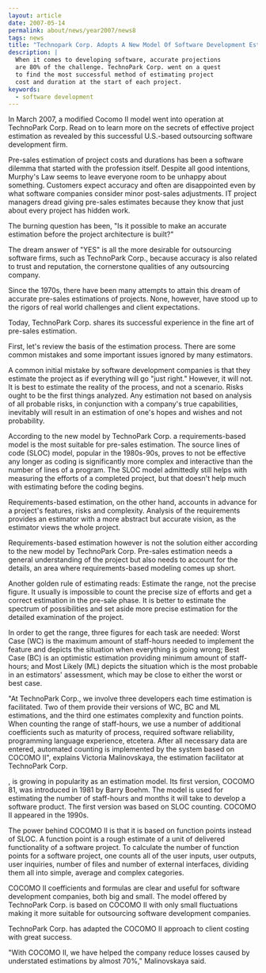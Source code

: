```yaml
---
layout: article
date: 2007-05-14
permalink: about/news/year2007/news8
tags: news
title: "Technopark Corp. Adopts A New Model Of Software Development Estimation, Delivers Accuracy"
description: |
  When it comes to developing software, accurate projections
  are 80% of the challenge. TechnoPark Corp. went on a quest
  to find the most successful method of estimating project
  cost and duration at the start of each project.
keywords:
  - software development
---
```


In March 2007, a modified Cocomo II model went into operation at TechnoPark Corp. Read on to learn
more on the secrets of effective project estimation as revealed by this successful U.S.-based
outsourcing software development firm.

Pre-sales estimation of project costs and durations has been a software dilemma that started with
the profession itself. Despite all good intentions, Murphy's Law seems to leave everyone room to be
unhappy about something. Customers expect accuracy and often are disappointed even by what software
companies consider minor post-sales adjustments. IT project managers dread giving pre-sales
estimates because they know that just about every project has hidden work.

The burning question has been, "Is it possible to make an accurate estimation before the project
architecture is built?"

The dream answer of "YES" is all the more desirable for outsourcing software firms, such as
TechnoPark Corp., because accuracy is also related to trust and reputation, the cornerstone
qualities of any outsourcing company.

Since the 1970s, there have been many attempts to attain this dream of accurate pre-sales
estimations of projects. None, however, have stood up to the rigors of real world challenges and
client expectations.

Today, TechnoPark Corp. shares its successful experience in the fine art of pre-sales estimation.

First, let's review the basis of the estimation process. There are some common mistakes and some
important issues ignored by many estimators.

A common initial mistake by software development companies is that they estimate the project as if
everything will go "just right." However, it will not. It is best to estimate the reality of the
process, and not a scenario. Risks ought to be the first things analyzed. Any estimation not based
on analysis of all probable risks, in conjunction with a company's true capabilities, inevitably
will result in an estimation of one's hopes and wishes and not probability.

According to the new model by TechnoPark Corp. a requirements-based model is the most suitable for
pre-sales estimation. The source lines of code (SLOC) model, popular in the 1980s-90s, proves to not
be effective any longer as coding is significantly more complex and interactive than the number of
lines of a program. The SLOC model admittedly still helps with measuring the efforts of a completed
project, but that doesn't help much with estimating before the coding begins.

Requirements-based estimation, on the other hand, accounts in advance for a project's features,
risks and complexity. Analysis of the requirements provides an estimator with a more abstract but
accurate vision, as the estimator views the whole project.

Requirements-based estimation however is not the solution either according to the new model by
TechnoPark Corp. Pre-sales estimation needs a general understanding of the project but also needs to
account for the details, an area where requirements-based modeling comes up short.

Another golden rule of estimating reads: Estimate the range, not the precise figure. It usually is
impossible to count the precise size of efforts and get a correct estimation in the pre-sale phase.
It is better to estimate the spectrum of possibilities and set aside more precise estimation for the
detailed examination of the project.

In order to get the range, three figures for each task are needed: Worst Case (WC) is the maximum
amount of staff-hours needed to implement the feature and depicts the situation when everything is
going wrong; Best Case (BC) is an optimistic estimation providing minimum amount of staff-hours; and
Most Likely (ML) depicts the situation which is the most probable in an estimators' assessment,
which may be close to either the worst or best case.

"At TechnoPark Corp., we involve three developers each time estimation is facilitated. Two of them
provide their versions of WC, BC and ML estimations, and the third one estimates complexity and
function points. When counting the range of staff-hours, we use a number of additional coefficients
such as maturity of process, required software reliability, programming language experience,
etcetera. After all necessary data are entered, automated counting is implemented by the system
based on COCOMO II", explains Victoria Malinovskaya, the estimation facilitator at TechnoPark Corp.

, is growing in popularity as an estimation model. Its first version, COCOMO 81, was introduced in
1981 by Barry Boehm. The model is used for estimating the number of staff-hours and months it will
take to develop a software product. The first version was based on SLOC counting. COCOMO II appeared
in the 1990s.

The power behind COCOMO II is that it is based on function points instead of SLOC. A function point
is a rough estimate of a unit of delivered functionality of a software project. To calculate the
number of function points for a software project, one counts all of the user inputs, user outputs,
user inquiries, number of files and number of external interfaces, dividing them all into simple,
average and complex categories.

COCOMO II coefficients and formulas are clear and useful for software development companies, both
big and small. The model offered by TechnoPark Corp. is based on COCOMO II with only small
fluctuations making it more suitable for outsourcing software development companies.

TechnoPark Corp. has adapted the COCOMO II approach to client costing with great success.

"With COCOMO II, we have helped the company reduce losses caused by understated estimations by
almost 70%," Malinovskaya said.
